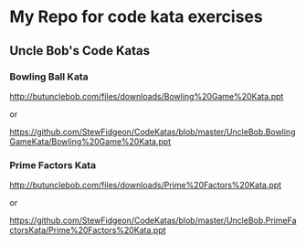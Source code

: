 # My Repo for code kata exercises

## Uncle Bob's Code Katas

### Bowling Ball Kata
http://butunclebob.com/files/downloads/Bowling%20Game%20Kata.ppt

or

https://github.com/StewFidgeon/CodeKatas/blob/master/UncleBob.BowlingGameKata/Bowling%20Game%20Kata.ppt

### Prime Factors Kata
http://butunclebob.com/files/downloads/Prime%20Factors%20Kata.ppt

or

https://github.com/StewFidgeon/CodeKatas/blob/master/UncleBob.PrimeFactorsKata/Prime%20Factors%20Kata.ppt
